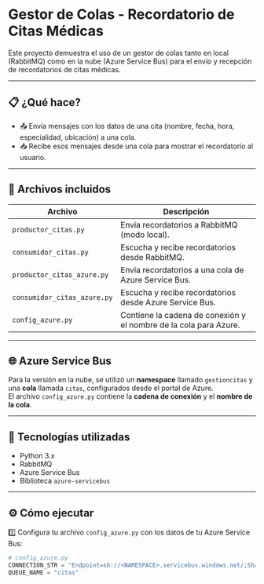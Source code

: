 # Gestor de Colas - Recordatorio de Citas Médicas

Este proyecto demuestra el uso de un gestor de colas tanto en local (RabbitMQ) como en la nube (Azure Service Bus) para el envío y recepción de recordatorios de citas médicas.

---

## 📋 ¿Qué hace?

- 📤 Envía mensajes con los datos de una cita (nombre, fecha, hora, especialidad, ubicación) a una cola.
- 📥 Recibe esos mensajes desde una cola para mostrar el recordatorio al usuario.

---

## 📂 Archivos incluidos

| Archivo                   | Descripción                                             |
|---------------------------|---------------------------------------------------------|
| `productor_citas.py`      | Envía recordatorios a RabbitMQ (modo local).            |
| `consumidor_citas.py`     | Escucha y recibe recordatorios desde RabbitMQ.          |
| `productor_citas_azure.py`| Envía recordatorios a una cola de Azure Service Bus.    |
| `consumidor_citas_azure.py`| Escucha y recibe recordatorios desde Azure Service Bus. |
| `config_azure.py`         | Contiene la cadena de conexión y el nombre de la cola para Azure. |

---

## 🌐 Azure Service Bus

Para la versión en la nube, se utilizó un **namespace** llamado `gestioncitas` y una **cola** llamada `citas`, configurados desde el portal de Azure.  
El archivo `config_azure.py` contiene la **cadena de conexión** y el **nombre de la cola**.

---

## 🚀 Tecnologías utilizadas

- Python 3.x
- RabbitMQ
- Azure Service Bus
- Biblioteca `azure-servicebus`

---

## ⚙️ Cómo ejecutar

1️⃣ Configura tu archivo `config_azure.py` con los datos de tu Azure Service Bus:
```python
# config_azure.py
CONNECTION_STR = "Endpoint=sb://<NAMESPACE>.servicebus.windows.net/;SharedAccessKeyName=<POLICY_NAME>;SharedAccessKey=<PRIMARY_KEY>"
QUEUE_NAME = "citas"
